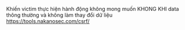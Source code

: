Khiến victim thực hiện hành động không mong muốn 
KHONG KHI data thông thường và không làm thay đổi dữ liệu 
https://tools.nakanosec.com/csrf/